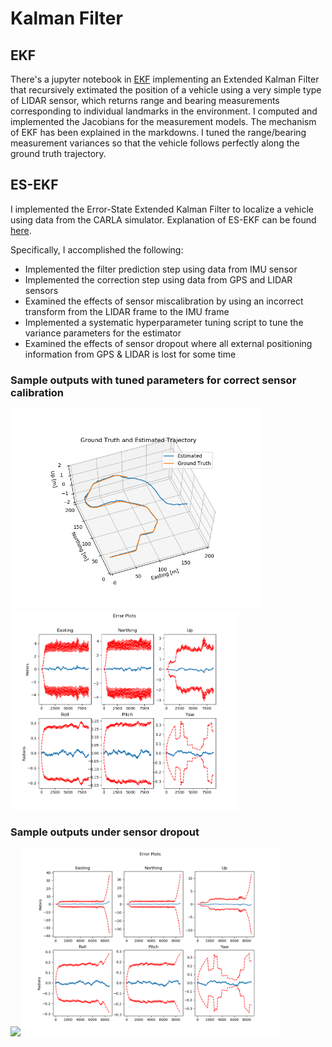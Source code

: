 # Kalman Filter
## EKF
There's a jupyter notebook in [EKF](EKF) implementing an Extended Kalman Filter that recursively extimated the position of a vehicle using a very simple type of LIDAR sensor, which returns range and bearing measurements corresponding to individual landmarks in the environment. I computed and implemented the Jacobians for the measurement models. The mechanism of EKF has been explained in the markdowns. I tuned the range/bearing measurement variances so that the vehicle follows perfectly along the ground truth trajectory.

## ES-EKF
I implemented the Error-State Extended Kalman Filter to localize a vehicle using data from the CARLA simulator. Explanation of ES-EKF can be found [here](ES-EKF/EKF%20FOR%20VEHICULAR%20STATE.pdf).

Specifically, I accomplished the following:
- Implemented the filter prediction step using data from IMU sensor
- Implemented the correction step using data from GPS and LIDAR sensors
- Examined the effects of sensor miscalibration by using an incorrect transform from the LIDAR frame to the IMU frame
- Implemented a systematic hyperparameter tuning script to tune the variance parameters for the estimator
- Examined the effects of sensor dropout where all external positioning information from GPS & LIDAR is lost for some time

### Sample outputs with tuned parameters for correct sensor calibration

<img src="https://github.com/Geniussh/Self-Driving-Car-Projects/blob/main/Demo%20Images/ES-EKF1.png" width="400px"><img src="https://github.com/Geniussh/Self-Driving-Car-Projects/blob/main/Demo%20Images/ES-EKF2.png" width="365px">

### Sample outputs under sensor dropout
<img src="https://github.com/Geniussh/Self-Driving-Cars-Projects/blob/main/Demo%20Images/ES-EKF3.png" height="300px"><img src="https://github.com/Geniussh/Self-Driving-Car-Projects/blob/main/Demo%20Images/ES-EKF4.png" height="300px">
